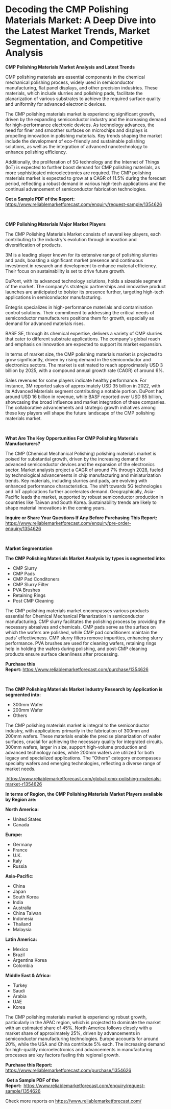 <p><h1>Decoding the CMP Polishing Materials Market: A Deep Dive into the Latest Market Trends, Market Segmentation, and Competitive Analysis</h1></p><p><strong>CMP Polishing Materials Market Analysis and Latest Trends</strong></p>
<p><p>CMP polishing materials are essential components in the chemical mechanical polishing process, widely used in semiconductor manufacturing, flat panel displays, and other precision industries. These materials, which include slurries and polishing pads, facilitate the planarization of various substrates to achieve the required surface quality and uniformity for advanced electronic devices.</p><p>The CMP polishing materials market is experiencing significant growth, driven by the expanding semiconductor industry and the increasing demand for high-performance electronic devices. As technology advances, the need for finer and smoother surfaces on microchips and displays is propelling innovation in polishing materials. Key trends shaping the market include the development of eco-friendly and sustainable polishing solutions, as well as the integration of advanced nanotechnology to enhance polishing efficiency.</p><p>Additionally, the proliferation of 5G technology and the Internet of Things (IoT) is expected to further boost demand for CMP polishing materials, as more sophisticated microelectronics are required. The CMP polishing materials market is expected to grow at a CAGR of 11.5% during the forecast period, reflecting a robust demand in various high-tech applications and the continual advancement of semiconductor fabrication technologies.</p></p>
<p><strong>Get a Sample PDF of the Report:&nbsp;</strong> <a href="https://www.reliablemarketforecast.com/enquiry/request-sample/1354626?utm_campaign=2300&utm_medium=2&utm_source=Github&utm_content=ia&utm_term=07042025&utm_id=cmp-polishing-materials">https://www.reliablemarketforecast.com/enquiry/request-sample/1354626</a></p>
<p>&nbsp;</p>
<p><strong>CMP Polishing Materials Major Market Players</strong></p>
<p><p>The CMP Polishing Materials Market consists of several key players, each contributing to the industry's evolution through innovation and diversification of products. </p><p>3M is a leading player known for its extensive range of polishing slurries and pads, boasting a significant market presence and continuous investment in research and development to enhance material efficiency. Their focus on sustainability is set to drive future growth.</p><p>DuPont, with its advanced technology solutions, holds a sizeable segment of the market. The company's strategic partnerships and innovative product launches are anticipated to bolster its presence further, targeting high-tech applications in semiconductor manufacturing.</p><p>Entegris specializes in high-performance materials and contamination control solutions. Their commitment to addressing the critical needs of semiconductor manufacturers positions them for growth, especially as demand for advanced materials rises.</p><p>BASF SE, through its chemical expertise, delivers a variety of CMP slurries that cater to different substrate applications. The company's global reach and emphasis on innovation are expected to support its market expansion.</p><p>In terms of market size, the CMP polishing materials market is projected to grow significantly, driven by rising demand in the semiconductor and electronics sectors. The market is estimated to reach approximately USD 3 billion by 2025, with a compound annual growth rate (CAGR) of around 6%.</p><p>Sales revenues for some players indicate healthy performance. For instance, 3M reported sales of approximately USD 35 billion in 2022, with its Advanced Materials segment contributing a notable portion. DuPont had around USD 16 billion in revenue, while BASF reported over USD 85 billion, showcasing the broad influence and market integration of these companies. The collaborative advancements and strategic growth initiatives among these key players will shape the future landscape of the CMP polishing materials market.</p></p>
<p>&nbsp;</p>
<p><strong>What Are The Key Opportunities For CMP Polishing Materials Manufacturers?</strong></p>
<p><p>The CMP (Chemical Mechanical Polishing) polishing materials market is poised for substantial growth, driven by the increasing demand for advanced semiconductor devices and the expansion of the electronics sector. Market analysts project a CAGR of around 7% through 2028, fueled by technological advancements in chip manufacturing and miniaturization trends. Key materials, including slurries and pads, are evolving with enhanced performance characteristics. The shift towards 5G technologies and IoT applications further accelerates demand. Geographically, Asia-Pacific leads the market, supported by robust semiconductor production in countries like Taiwan and South Korea. Sustainability trends are likely to shape material innovations in the coming years.</p></p>
<p><strong>Inquire or Share Your Questions If Any Before Purchasing This Report:</strong> <a href="https://www.reliablemarketforecast.com/enquiry/pre-order-enquiry/1354626?utm_campaign=2300&utm_medium=2&utm_source=Github&utm_content=ia&utm_term=07042025&utm_id=cmp-polishing-materials">https://www.reliablemarketforecast.com/enquiry/pre-order-enquiry/1354626</a></p>
<p>&nbsp;</p>
<p><strong>Market Segmentation</strong></p>
<p><strong>The CMP Polishing Materials Market Analysis by types is segmented into:</strong></p>
<p><ul><li>CMP Slurry</li><li>CMP Pads</li><li>CMP Pad Conditoners</li><li>CMP Slurry Filter</li><li>PVA Brushes</li><li>Retaining Rings</li><li>Post CMP Cleaning</li></ul></p>
<p><p>The CMP polishing materials market encompasses various products essential for Chemical Mechanical Planarization in semiconductor manufacturing. CMP slurry facilitates the polishing process by providing the necessary abrasives and chemicals. CMP pads serve as the surface on which the wafers are polished, while CMP pad conditioners maintain the pads' effectiveness. CMP slurry filters remove impurities, enhancing slurry performance. PVA brushes are used for cleaning wafers, retaining rings help in holding the wafers during polishing, and post-CMP cleaning products ensure surface cleanliness after processing.</p></p>
<p><strong>Purchase this Report:&nbsp;</strong><a href="https://www.reliablemarketforecast.com/purchase/1354626?utm_campaign=2300&utm_medium=2&utm_source=Github&utm_content=ia&utm_term=07042025&utm_id=cmp-polishing-materials">https://www.reliablemarketforecast.com/purchase/1354626</a></p>
<p>&nbsp;</p>
<p><strong>The CMP Polishing Materials Market Industry Research by Application is segmented into:</strong></p>
<p><ul><li>300mm Wafer</li><li>200mm Wafer</li><li>Others</li></ul></p>
<p><p>The CMP polishing materials market is integral to the semiconductor industry, with applications primarily in the fabrication of 300mm and 200mm wafers. These materials enable the precise planarization of wafer surfaces, crucial for achieving the necessary quality for integrated circuits. 300mm wafers, larger in size, support high-volume production and advanced technology nodes, while 200mm wafers are utilized for both legacy and specialized applications. The “Others” category encompasses specialty wafers and emerging technologies, reflecting a diverse range of market needs.</p></p>
<p><a href="https://www.reliablemarketforecast.com/global-cmp-polishing-materials-market-r1354626?utm_campaign=2300&utm_medium=2&utm_source=Github&utm_content=ia&utm_term=07042025&utm_id=cmp-polishing-materials">&nbsp;https://www.reliablemarketforecast.com/global-cmp-polishing-materials-market-r1354626</a></p>
<p><strong>In terms of Region, the CMP Polishing Materials Market Players available by Region are:</strong></p>
<p>
    <p> <strong> North America: </strong>
        <ul>
            <li>United States</li>
            <li>Canada</li>
        </ul>
        </p> 
    <p> <strong> Europe: </strong>
        <ul>
            <li>Germany</li>
            <li>France</li>
            <li>U.K.</li>
            <li>Italy</li>
            <li>Russia</li>
        </ul>
        </p> 
    <p> <strong> Asia-Pacific: </strong>
        <ul>
            <li>China</li>
            <li>Japan</li>
            <li>South Korea</li>
            <li>India</li>
            <li>Australia</li>
            <li>China Taiwan</li>
            <li>Indonesia</li>
            <li>Thailand</li>
            <li>Malaysia</li>
        </ul>
        </p> 
    <p> <strong> Latin America: </strong>
        <ul>
            <li>Mexico</li>
            <li>Brazil</li>
            <li>Argentina Korea</li>
            <li>Colombia</li>
        </ul>
        </p> 
    <p> <strong> Middle East & Africa: </strong>
        <ul>
            <li>Turkey</li>
            <li>Saudi</li>
            <li>Arabia</li>
            <li>UAE</li>
            <li>Korea</li>
        </ul>
    </p>
    </p>
<p><p>The CMP polishing materials market is experiencing robust growth, particularly in the APAC region, which is projected to dominate the market with an estimated share of 45%. North America follows closely with a market share of approximately 25%, driven by advancements in semiconductor manufacturing technologies. Europe accounts for around 20%, while the USA and China contribute 5% each. The increasing demand for high-quality microelectronics and advancements in manufacturing processes are key factors fueling this regional growth.</p></p>
<p><strong>Purchase this Report: </strong><a href="https://www.reliablemarketforecast.com/purchase/1354626?utm_campaign=2300&utm_medium=2&utm_source=Github&utm_content=ia&utm_term=07042025&utm_id=cmp-polishing-materials">https://www.reliablemarketforecast.com/purchase/1354626</a></p>
<p>&nbsp;<strong>Get a Sample PDF of the Report:&nbsp;&nbsp;</strong><a href="https://www.reliablemarketforecast.com/enquiry/request-sample/1354626?utm_campaign=2300&utm_medium=2&utm_source=Github&utm_content=ia&utm_term=07042025&utm_id=cmp-polishing-materials">https://www.reliablemarketforecast.com/enquiry/request-sample/1354626</a></p>
<p><strong></strong></p>
<p>Check more reports on <a href="https://www.reliablemarketforecast.com/?utm_campaign=2300&utm_medium=2&utm_source=Github&utm_content=ia&utm_term=07042025&utm_id=cmp-polishing-materials">https://www.reliablemarketforecast.com/</a></p>